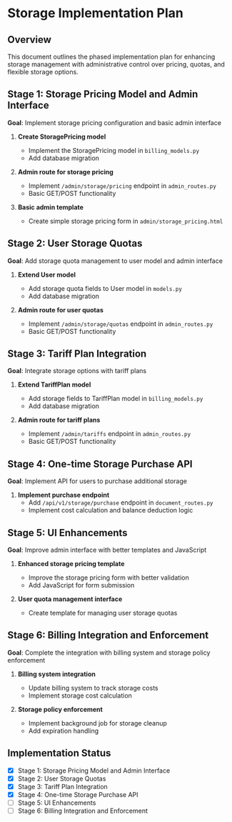 
# Storage Implementation Plan

## Overview
This document outlines the phased implementation plan for enhancing storage management with administrative control over pricing, quotas, and flexible storage options.

## Stage 1: Storage Pricing Model and Admin Interface
**Goal**: Implement storage pricing configuration and basic admin interface

1. **Create StoragePricing model**
   - Implement the StoragePricing model in `billing_models.py`
   - Add database migration

2. **Admin route for storage pricing**
   - Implement `/admin/storage/pricing` endpoint in `admin_routes.py`
   - Basic GET/POST functionality

3. **Basic admin template**
   - Create simple storage pricing form in `admin/storage_pricing.html`

## Stage 2: User Storage Quotas
**Goal**: Add storage quota management to user model and admin interface

1. **Extend User model**
   - Add storage quota fields to User model in `models.py`
   - Add database migration

2. **Admin route for user quotas**
   - Implement `/admin/storage/quotas` endpoint in `admin_routes.py`
   - Basic GET/POST functionality

## Stage 3: Tariff Plan Integration
**Goal**: Integrate storage options with tariff plans

1. **Extend TariffPlan model**
   - Add storage fields to TariffPlan model in `billing_models.py`
   - Add database migration

2. **Admin route for tariff plans**
   - Implement `/admin/tariffs` endpoint in `admin_routes.py`
   - Basic GET/POST functionality

## Stage 4: One-time Storage Purchase API
**Goal**: Implement API for users to purchase additional storage

1. **Implement purchase endpoint**
   - Add `/api/v1/storage/purchase` endpoint in `document_routes.py`
   - Implement cost calculation and balance deduction logic

## Stage 5: UI Enhancements
**Goal**: Improve admin interface with better templates and JavaScript

1. **Enhanced storage pricing template**
   - Improve the storage pricing form with better validation
   - Add JavaScript for form submission

2. **User quota management interface**
   - Create template for managing user storage quotas

## Stage 6: Billing Integration and Enforcement
**Goal**: Complete the integration with billing system and storage policy enforcement

1. **Billing system integration**
   - Update billing system to track storage costs
   - Implement storage cost calculation

2. **Storage policy enforcement**
   - Implement background job for storage cleanup
   - Add expiration handling

## Implementation Status

- [x] Stage 1: Storage Pricing Model and Admin Interface
- [x] Stage 2: User Storage Quotas
- [x] Stage 3: Tariff Plan Integration
- [x] Stage 4: One-time Storage Purchase API
- [ ] Stage 5: UI Enhancements
- [ ] Stage 6: Billing Integration and Enforcement
